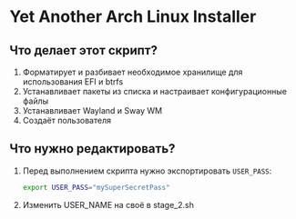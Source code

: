 # Yet Another Arch Linux Installer

## Что делает этот скрипт?
1. Форматирует и разбивает необходимое хранилище для использования EFI и btrfs
2. Устанавливает пакеты из списка и настраивает конфигурационные файлы
3. Устанавливает Wayland и Sway WM
4. Создаёт пользователя

## Что нужно редактировать?
1. Перед выполнением скрипта нужно экспортировать `USER_PASS`:

    ```bash
    export USER_PASS="mySuperSecretPass"
    ```
2. Изменить USER_NAME на своё в stage_2.sh

